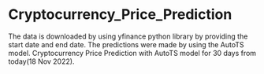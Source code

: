 # Cryptocurrency_Price_Prediction
The data is downloaded by using yfinance python library by providing the start date and end date.
The predictions were made by using the AutoTS model.
Cryptocurrency Price Prediction with AutoTS model for 30 days from today(18 Nov 2022).
